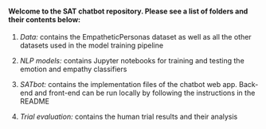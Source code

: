 #### Welcome to the SAT chatbot repository. Please see a list of folders and their contents below:

1. <i>Data:</i> contains the EmpatheticPersonas dataset as well as all the other datasets used in the model training pipeline

2. <i>NLP models:</i> contains Jupyter notebooks for training and testing the emotion and empathy classifiers

3. <i>SATbot:</i> contains the implementation files of the chatbot web app. Back-end and front-end can be run locally by following the instructions in the README

4. <i>Trial evaluation:</i> contains the human trial results and their analysis
